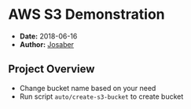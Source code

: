 # AWS S3 Demonstration

* **Date:** 2018-06-16
* **Author:** [Josaber](https://github.com/Josaber)

## Project Overview

* Change bucket name based on your need
* Run script `auto/create-s3-bucket` to create bucket

